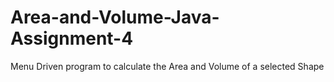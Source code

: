 # Area-and-Volume-Java-Assignment-4
 Menu Driven program to calculate the Area and Volume of a selected Shape
